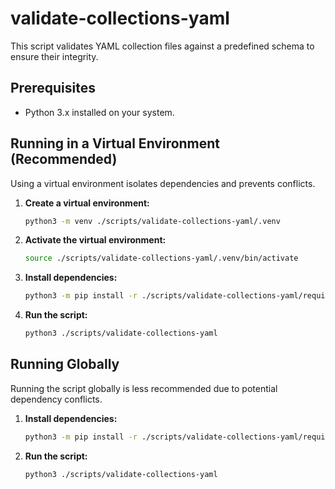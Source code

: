 # validate-collections-yaml

This script validates YAML collection files against a predefined schema to ensure their integrity.

## Prerequisites

- Python 3.x installed on your system.

## Running in a Virtual Environment (Recommended)

Using a virtual environment isolates dependencies and prevents conflicts.

1. **Create a virtual environment:**

   ```bash
   python3 -m venv ./scripts/validate-collections-yaml/.venv
   ```

2. **Activate the virtual environment:**

   ```bash
   source ./scripts/validate-collections-yaml/.venv/bin/activate
   ```

3. **Install dependencies:**

   ```bash
   python3 -m pip install -r ./scripts/validate-collections-yaml/requirements.txt
   ```

4. **Run the script:**

   ```bash
   python3 ./scripts/validate-collections-yaml
   ```

## Running Globally

Running the script globally is less recommended due to potential dependency conflicts.

1. **Install dependencies:**

   ```bash
   python3 -m pip install -r ./scripts/validate-collections-yaml/requirements.txt
   ```

2. **Run the script:**

   ```bash
   python3 ./scripts/validate-collections-yaml
   ```
